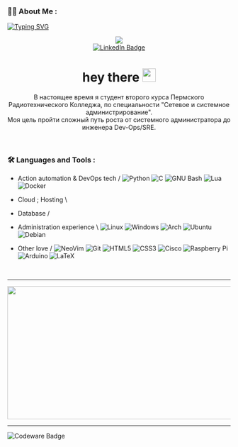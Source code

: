 
### :woman_technologist: About Me :

[![Typing SVG](https://readme-typing-svg.demolab.com?font=Fira+Code&weight=300&size=16&pause=1000&color=F7F7F7&width=530&lines=I+am+a+IT+engineer%2C+enthusiast+and+just+a+geek)](https://git.io/typing-svg)

<div id="header" align="center">
  <img src="https://media.giphy.com/media/L1R1tvI9svkIWwpVYr/giphy.gif" />
  <div id="badges">    
    <a href="https://t.me/IDObukhov">
      <img src="https://img.shields.io/badge/Telegram-2CA5E0?style=for-the-badge&logo=telegram&logoColor=white" alt="LinkedIn Badge"/>
    </a>
    
  </div>
  
  
  <h1>
    hey there
    <img src="https://media.giphy.com/media/hvRJCLFzcasrR4ia7z/giphy.gif" width="30px"/>
  </h1>
  
  <div>
    <p> В настоящее время я студент второго курса Пермского Радиотехнического Колледжа, по специальности "Сетевое и системное администрирование". <br>
     Моя цель пройти сложный путь роста от системного администратора до инженера Dev-Ops/SRE. </p>
  </div>
  

</div>
<br>

<!--  - :telescope: I’m working as a Software Engineer and contributing to frontend and backend for building web applications.

/// - :seedling: Exploring Technical Content Writing.

/// - :zap: In my free time, I solve problems on GeeksforGeeks and read tech articles.

/// - :mailbox:How to reach me: [![Linkedin Badge](https://img.shields.io/badge/-kakbar-blue?style=flat&logo=Linkedin&logoColor=white)](your-linkedin-url)

-->

### :hammer_and_wrench: Languages and Tools :
<div>
  
  - Action automation & DevOps tech /  ![Python](https://img.shields.io/badge/python-3670A0?style=for-the-badge&logo=python&logoColor=ffdd54)
  ![C](https://img.shields.io/badge/c-%2300599C.svg?style=for-the-badge&logo=c&logoColor=white) 
  ![GNU Bash](https://img.shields.io/badge/GNU%20Bash-4EAA25?style=for-the-badge&logo=GNU%20Bash&logoColor=white)
  ![Lua](https://img.shields.io/badge/Lua-2C2D72?style=for-the-badge&logo=lua&logoColor=white)
  ![Docker](https://img.shields.io/badge/docker-%230db7ed.svg?style=for-the-badge&logo=docker&logoColor=white)
  <!-- ![Go](https://img.shields.io/badge/go-%2300ADD8.svg?style=for-the-badge&logo=go&logoColor=white) -->
  <!-- ![Grafana](https://img.shields.io/badge/grafana-%23F46800.svg?style=for-the-badge&logo=grafana&logoColor=white) -->
  <!-- ![PowerShell](https://img.shields.io/badge/PowerShell-%235391FE.svg?style=for-the-badge&logo=powershell&logoColor=white) -->
  <!-- ![Terraform](https://img.shields.io/badge/terraform-%235835CC.svg?style=for-the-badge&logo=terraform&logoColor=white) -->
  <!-- ![Kubernetes](https://img.shields.io/badge/kubernetes-%23326ce5.svg?style=for-the-badge&logo=kubernetes&logoColor=white) -->
  
  - Cloud ; Hosting \
  <!-- 
  ![AWS](https://img.shields.io/badge/AWS-%23FF9900.svg?style=for-the-badge&logo=amazon-aws&logoColor=white)
  ![Azure](https://img.shields.io/badge/azure-%230072C6.svg?style=for-the-badge&logo=microsoftazure&logoColor=white)
  -->
  
  - Database /
  <!--
  ![MySQL](https://img.shields.io/badge/mysql-%2300f.svg?style=for-the-badge&logo=mysql&logoColor=white)
  ![SQLite](https://img.shields.io/badge/sqlite-%2307405e.svg?style=for-the-badge&logo=sqlite&logoColor=white)
  ![MongoDB](https://img.shields.io/badge/MongoDB-%234ea94b.svg?style=for-the-badge&logo=mongodb&logoColor=white)
  -->
  
  - Administration experience \ 
  ![Linux](https://img.shields.io/badge/Linux-FCC624?style=for-the-badge&logo=linux&logoColor=black)
  ![Windows](https://img.shields.io/badge/Windows-0078D6?style=for-the-badge&logo=windows&logoColor=white)
  ![Arch](https://img.shields.io/badge/Arch%20Linux-1793D1?logo=arch-linux&logoColor=fff&style=for-the-badge)
  ![Ubuntu](https://img.shields.io/badge/Ubuntu-E95420?style=for-the-badge&logo=ubuntu&logoColor=white)
  ![Debian](https://img.shields.io/badge/Debian-D70A53?style=for-the-badge&logo=debian&logoColor=white)
  
  <!-- ![Apache](https://img.shields.io/badge/apache-%23D42029.svg?style=for-the-badge&logo=apache&logoColor=white)
  ![Jenkins](https://img.shields.io/badge/jenkins-%232C5263.svg?style=for-the-badge&logo=jenkins&logoColor=white)
  ![Nginx](https://img.shields.io/badge/nginx-%23009639.svg?style=for-the-badge&logo=nginx&logoColor=white)
  ![GitLab CI](https://img.shields.io/badge/gitlab%20ci-%23181717.svg?style=for-the-badge&logo=gitlab&logoColor=white)
  -->  
  
  - Other love /
  ![NeoVim](https://img.shields.io/badge/NeoVim-%2357A143.svg?&style=for-the-badge&logo=neovim&logoColor=white)
  ![Git](https://img.shields.io/badge/git-%23F05033.svg?style=for-the-badge&logo=git&logoColor=white)
  ![HTML5](https://img.shields.io/badge/html5-%23E34F26.svg?style=for-the-badge&logo=html5&logoColor=white)
  ![CSS3](https://img.shields.io/badge/css3-%231572B6.svg?style=for-the-badge&logo=css3&logoColor=white)
  ![Cisco](https://img.shields.io/badge/cisco-%23049fd9.svg?style=for-the-badge&logo=cisco&logoColor=black)
  ![Raspberry Pi](https://img.shields.io/badge/-RaspberryPi-C51A4A?style=for-the-badge&logo=Raspberry-Pi) 
  ![Arduino](https://img.shields.io/badge/-Arduino-00979D?style=for-the-badge&logo=Arduino&logoColor=white)
  ![LaTeX](https://img.shields.io/badge/latex-%23008080.svg?style=for-the-badge&logo=latex&logoColor=white)   
  <br>
</div>

---
  <div align="center">
  <img src="https://media.giphy.com/media/YeoSN5yZd6S7cl8hSl/giphy.gif" width="800" height="300"/>
  </div>

---


![Codeware Badge](https://www.codewars.com/users/Obukhovv/badges/large)

